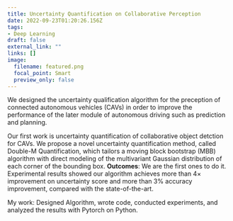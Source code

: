 ```yaml
---
title: Uncertainty Quantification on Collaborative Perception
date: 2022-09-23T01:20:26.156Z
tags:
- Deep Learning
draft: false
external_link: ""
links: []
image:
  filename: featured.png
  focal_point: Smart
  preview_only: false
---
```

We designed the uncertainty qualification algorithm for the preception of connected autonomous vehicles (CAVs) in order to improve the performance of the later module of autonomous driving such as prediction and planning. 

Our first work is uncertainty quantification of collaborative object detction for CAVs. We propose a novel uncertainty quantification method, called Double-M Quantification, which tailors a moving block bootstrap (MBB) algorithm with direct modeling of the multivariant Gaussian distribution of each corner of the bounding box.
<strong>Outcomes</strong>: We are the first ones to do it.  Experimental results showed our algorithm achieves more than 4× improvement on uncertainty score and more than 3% accuracy improvement, compared with the state-of-the-art. 

My work: Designed Algorithm, wrote code, conducted experiments, and analyzed the results with Pytorch on Python.
